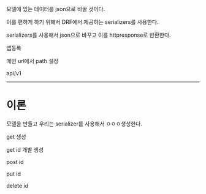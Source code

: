 모델에 있는 데이터를 json으로 바꿀 것이다.



이를 편하게 하기 위해서  DRF에서 제공하는 serializers를 사용한다.



serializers를 사용해서 json으로 바꾸고 이를 httpresponse로 반환한다.



앱등록

메인 url에서 path 설정

api/v1 

---



# 이론

모델을 만들고 우리는 serializer를 사용해서 ㅇㅇㅇ생성한다.





get 생성

get id 개별 생성

post id

put id

delete id